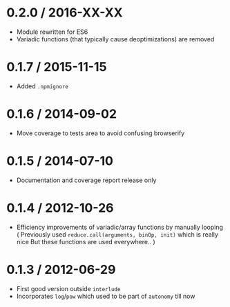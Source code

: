 0.2.0 / 2016-XX-XX
==================
  * Module rewritten for ES6
  * Variadic functions (that typically cause deoptimizations) are removed

0.1.7 / 2015-11-15
==================
  * Added `.npmignore`

0.1.6 / 2014-09-02
==================
  * Move coverage to tests area to avoid confusing browserify

0.1.5 / 2014-07-10
==================
  * Documentation and coverage report release only

0.1.4 / 2012-10-26
==================
  * Efficiency improvements of variadic/array functions by manually looping
  (
    Previously used `reduce.call(arguments, binOp, init)` which is really nice
    But these functions are used everywhere..
  )

0.1.3 / 2012-06-29
==================
  * First good version outside `interlude`
  * Incorporates `log`/`pow` which used to be part of `autonomy` till now

